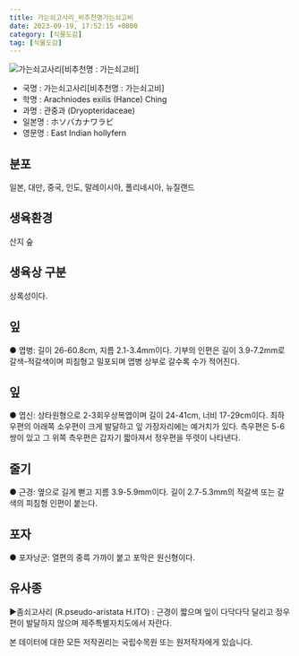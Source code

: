 ```yaml
---
title: 가는쇠고사리_비추천명가는쇠고비
date: 2023-09-19, 17:52:15 +0800
category: [식물도감]
tag: [식물도감]
---
```




![가는쇠고사리[비추천명 : 가는쇠고비]](http://www.nature.go.kr/fileUpload/plants/basic/Dryopteridaceae/Arachniodes/3469/1_th2.JPG)
- 국명 : 가는쇠고사리[비추천명 : 가는쇠고비]
- 학명 : Arachniodes exilis (Hance) Ching
- 과명 : 관중과 (Dryopteridaceae)
- 일본명 : ホソバカナワラビ
- 영문명 : East Indian hollyfern


## 분포
일본, 대만, 중국, 인도, 말레이시아, 폴리네시아, 뉴질랜드
## 생육환경
산지 숲
## 생육상 구분
상록성이다.
## 잎
● 엽병: 길이 26-60.8cm, 지름 2.1-3.4mm이다. 기부의 인편은 길이 3.9-7.2mm로 갈색-적갈색이며 피침형고 밀포되며 엽병 상부로 갈수록 수가 적어진다.
## 잎
● 엽신: 상타원형으로 2-3회우상복엽이며 길이 24-41cm, 너비 17-29cm이다. 최하우편의 아래쪽 소우편이 크게 발달하고 잎 가장자리에는 예거치가 있다. 측우편은 5-6쌍이 있고 그 위쪽 측우편은 갑자기 짧아져서 정우편을 뚜렷이 나타낸다.
## 줄기
● 근경: 옆으로 길게 뻗고 지름 3.9-5.9mm이다. 길이 2.7-5.3mm의 적갈색 또는 갈색의 피침형 인편이 붙는다.
## 포자
● 포자낭군: 열편의 중륵 가까이 붙고 포막은 원신형이다.
## 유사종
▶좀쇠고사리 (R.pseudo-aristata H.ITO) : 근경이 짧으며 잎이 다닥다닥 달리고 정우편이 발달하지 않으며 제주특별자치도에서 자란다.






본 데이터에 대한 모든 저작권리는 국립수목원 또는 원저작자에게 있습니다.
